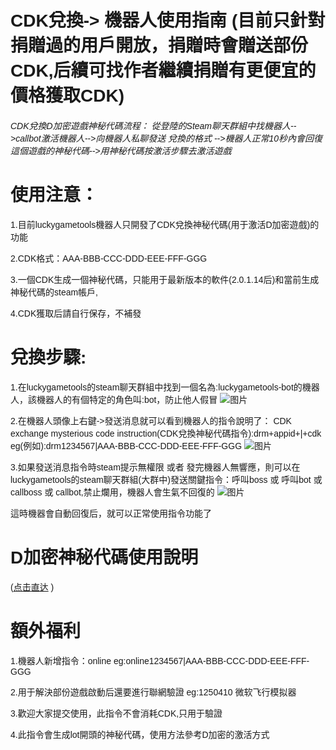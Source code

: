 <link href="https://fonts.googleapis.com/css?family=Poppins&display=swap" rel="stylesheet">
<style>
body {
  background-image: url('background.jpg'); 
  background-size: cover; 
  background-position: center;
  background-repeat: no-repeat; 
  background-attachment: fixed; 
  font-family: 'Poppins', sans-serif;
}
</style>
<script async src="https://pagead2.googlesyndication.com/pagead/js/adsbygoogle.js?client=ca-pub-7261994485465423"
     crossorigin="anonymous"></script>

# CDK兌換-> 機器人使用指南 (目前只針對捐贈過的用戶開放，捐贈時會贈送部份CDK,后續可找作者繼續捐贈有更便宜的價格獲取CDK)

###### CDK兌換D加密遊戲神秘代碼流程： 從登陸的Steam聊天群組中找機器人-->callbot激活機器人-->向機器人私聊發送 兌換的格式 -->機器人正常10秒內會回復 這個遊戲的神秘代碼-->用神秘代碼按激活步驟去激活遊戲

# 使用注意：

1.目前luckygametools機器人只開發了CDK兌換神秘代碼(用于激活D加密遊戲)的功能

2.CDK格式：AAA-BBB-CCC-DDD-EEE-FFF-GGG

3.一個CDK生成一個神秘代碼，只能用于最新版本的軟件(2.0.1.14后)和當前生成神秘代碼的steam帳戶,

4.CDK獲取后請自行保存，不補發

# 兌換步驟:

1.在luckygametools的steam聊天群組中找到一個名為:luckygametools-bot的機器人，該機器人的有個特定的角色叫:bot，防止他人假冒
![图片](https://github.com/user-attachments/assets/9182c8a6-ad50-49b2-9f53-d5bcd192795b)

2.在機器人頭像上右鍵->發送消息就可以看到機器人的指令說明了：
CDK exchange mysterious code instruction(CDK兌換神秘代碼指令):drm+appid+|+cdk
eg(例如):drm1234567|AAA-BBB-CCC-DDD-EEE-FFF-GGG
![图片](https://github.com/user-attachments/assets/0f621163-de7a-4f50-89f8-8f51209db8c3)



3.如果發送消息指令時steam提示無權限 或者 發完機器人無響應，則可以在luckygametools的steam聊天群組(大群中)發送關鍵指令：呼叫boss 或 呼叫bot 或 callboss 或 callbot,禁止爛用，機器人會生氣不回復的 
![图片](https://github.com/user-attachments/assets/428203f8-3f5b-4d7e-818f-c842ec4772eb)

這時機器會自動回復后，就可以正常使用指令功能了

# D加密神秘代碼使用說明 
(<a href="https://luckygametools.github.io/README_zh.html#%E6%94%AF%E6%8C%81d%E5%8A%A0%E5%AF%86%E6%B8%B8%E6%88%8F%E8%87%AA%E5%8A%A8%E6%8E%88%E6%9D%83" target="_blank">点击直达</a> )

# 額外福利

 1.機器人新增指令：online  eg:online1234567|AAA-BBB-CCC-DDD-EEE-FFF-GGG
 
 2.用于解決部份遊戲啟動后還要進行聯網驗證  eg:1250410 微软飞行模拟器
 
 3.歡迎大家提交使用，此指令不會消耗CDK,只用于驗證

 4.此指令會生成lot開頭的神秘代碼，使用方法參考D加密的激活方式
